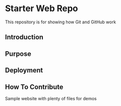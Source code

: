 # Starter Web Repo

This repository is for showing how Git and GitHub work
## Introduction

## Purpose

## Deployment

## How To Contribute
Sample website with plenty of files for demos